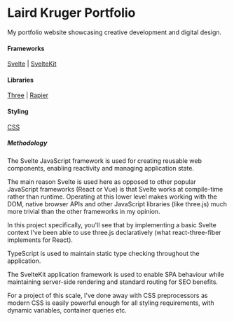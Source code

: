# Laird Kruger Portfolio

My portfolio website showcasing creative development and digital design.

#### Frameworks

[Svelte](https://svelte.dev) |
[SvelteKit](https://kit.svelte.dev)

#### Libraries

[Three](https://threejs.org/) |
[Rapier](https://rapier.rs/)

#### Styling

[CSS](https://developer.mozilla.org/en-US/docs/Web/CSS)

##### Methodology

The Svelte JavaScript framework is used for creating reusable web components, enabling reactivity and managing application state.

The main reason Svelte is used here as opposed to other popular JavaScript frameworks (React or Vue) is that Svelte works at compile-time rather than runtime.
Operating at this lower level makes working with the DOM, native browser APIs and other JavaScript libraries (like three.js) much more trivial than the other frameworks in my opinion.

In this project specifically, you'll see that by implementing a basic Svelte context I've been able to use three.js declaratively (what react-three-fiber implements for React).

TypeScript is used to maintain static type checking throughout the application.

The SvelteKit application framework is used to enable SPA behaviour while maintaining server-side rendering and standard routing for SEO benefits.

For a project of this scale, I've done away with CSS preprocessors as modern CSS is easily powerful enough for all styling requirements, with dynamic variables, container queries etc.
